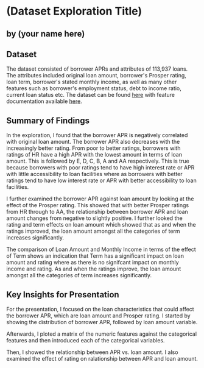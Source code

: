 # (Dataset Exploration Title)
## by (your name here)


## Dataset

The dataset consisted of borrower APRs and attributes of 113,937 loans. The attributes included original loan amount, borrower's Prosper rating, loan term, borrower's stated monthly income, as well as many other features such as borrower's employment status, debt to income ratio, current loan status etc. The dataset can be found [here](https://www.google.com/url?q=https://s3.amazonaws.com/udacity-hosted-downloads/ud651/prosperLoanData.csv&sa=D&ust=1581581520570000) with feature documentation available [here](https://docs.google.com/spreadsheets/d/1gDyi_L4UvIrLTEC6Wri5nbaMmkGmLQBk-Yx3z0XDEtI/edit#gid=0).




## Summary of Findings

In the exploration, I found that the borrower APR is negatively correlated with original loan amount. The borrower APR also decreases with the increasingly better rating. From poor to better ratings, borrowers with ratings of HR have a high APR with the lowest amount in terms of loan amount. This is followed by E, D, C, B, A and AA respectively. This is true because borrowers with poor ratings tend to have high interest rate or APR with little accessibility to loan facilities where as borrowers with better ratings tend to have low interest rate or APR with better accessibility to loan facilities.

I further examined the borrower APR against loan amount by looking at the effect of the Prosper rating. This showed that with better Prosper ratings from HR through to AA, the relationship between borrower APR and loan amount changes from negative to slightly positive. I further looked the rating and term effects on loan amount which showed that as and when the ratings improved, the loan amount amongst all the categories of term increases significantly.

The comparison of Loan Amount and Monthly Income in terms of the effect of Term shows an indication that Term has a significant impact on loan amount and rating where as there is no signifcant impact on monthly income and rating. As and when the ratings improve, the loan amount amongst all the categories of term increases significantly.


## Key Insights for Presentation

For the presentation, I focused on the loan characteristics that could affect the borrower APR, which are loan amount and Prosper rating. I started by showing the distribution of borrower APR, followed by loan amount variable. 

Afterwards, I ploted a matrix of the numeric features against the categorical features and then introduced each of the categorical variables.

Then, I showed the relationship between APR vs. loan amount. I also examined the effect of rating on ralationship between APR and loan amount.